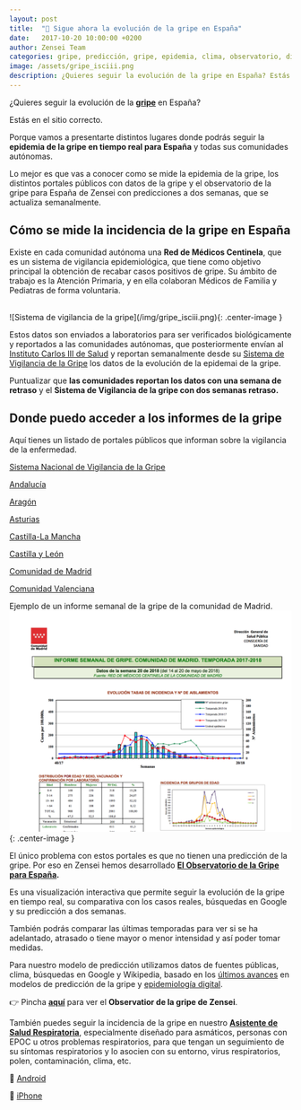 ```yaml
---
layout: post
title:  "👾 Sigue ahora la evolución de la gripe en España"
date:   2017-10-20 10:00:00 +0200
author: Zensei Team
categories: gripe, predicción, gripe, epidemia, clima, observatorio, difusión
image: /assets/gripe_isciii.png
description: ¿Quieres seguir la evolución de la gripe en España? Estás en el sitio correcto. Desde hoy podrás estar al día de lo que está ocurriendo. Si eres médico o una persona a la que le preocupa contraer la gripe, esta información te interesa...
---
```


¿Quieres seguir la evolución de la **[gripe](https://es.wikipedia.org/wiki/Gripe)** en España?

Estás en el sitio correcto.

Porque vamos a presentarte distintos lugares donde podrás seguir la **epidemia de la gripe en tiempo real para España** y todas sus comunidades autónomas.

Lo mejor es que vas a conocer como se mide la epidemia de la gripe, los distintos portales públicos con datos de la gripe y el observatorio de la gripe para España de Zensei con predicciones a dos semanas, que se actualiza semanalmente.

## Cómo se mide la incidencia de la gripe en España

Existe en cada comunidad autónoma una **Red de Médicos Centinela**, que es un sistema de vigilancia epidemiológica, que tiene como objetivo principal la obtención de recabar casos positivos de gripe. Su ámbito de trabajo es la Atención Primaria, y en ella colaboran Médicos de Familia y Pediatras de forma voluntaria.

<br>
![Sistema de vigilancia de la gripe](/img/gripe_isciii.png){: .center-image }
<br>

Estos datos son enviados a laboratorios para ser verificados biológicamente y reportados a las comunidades autónomas, que posteriormente envían al [Instituto Carlos III de Salud](http://www.isciii.es/) y reportan semanalmente desde su [Sistema de Vigilancia de la Gripe](http://vgripe.isciii.es/inicio.do) los datos de la evolución de la epidemai de la gripe.

Puntualizar que **las comunidades reportan los datos con una semana de retraso** y el **Sistema de Vigilancia de la gripe con dos semanas retraso.**

## Donde puedo acceder a los informes de la gripe

Aquí tienes un listado de portales públicos que informan sobre la vigilancia de la enfermedad.

[Sistema Nacional de Vigilancia de la Gripe](http://vgripe.isciii.es/inicio.do)

[Andalucía](http://www.juntadeandalucia.es/salud/channels/temas/temas_es/P_4_SALUD_PUBLICA/P_1_VIGILANCIA_DE_LA_SALUD/programa_vigilancia_enfermedades_transmisibles/programa_vigilancia_enfermedades_transmisibles)

[Aragón](http://www.aragon.es/DepartamentosOrganismosPublicos/Departamentos/Sanidad/AreasTematicas/SanidadProfesionales/SaludPublica/VigilanciaEpidemiologica/RedCentinela/ci.03_Vigilancia_de_la_gripe.detalleDepartamento)

[Asturias](https://www.astursalud.es/categorias/-/categorias/profesionales/04000registros-informes-encuestas-y-vigilancia-epidemiologica/02000informes-epidemiologicos/01000red-de-medicos-centinelas)

[Castilla-La Mancha](http://www.castillalamancha.es/gobierno/sanidad/estructura/dgsspc/actuaciones/vigilancia-de-la-gripe)

[Castilla y León](https://www.saludcastillayleon.es/profesionales/es/informacion-epidemiologica/enfermedades-infecciosas/gripe)

[Comunidad de Madrid](http://www.madrid.org/cs/Satellite?cid=1161769240510&language=es&pagename=PortalSalud%2FPage%2FPTSA_pintarContenidoFinal&vest=1159289986941)

[Comunidad Valenciana](http://www.sp.san.gva.es/sscc/opciones2.jsp?CodPor=121&Opcion=SANMS52000&CodPunto=862&MenuSup=SANMS50000&Nivel=1)

Ejemplo de un informe semanal de la gripe de la comunidad de Madrid.
<br>
![Informe semanal de la gripe madrid](/img/madrid_gripe.png){: .center-image }
<br>

El único problema con estos portales es que no tienen una predicción de la gripe. Por eso en Zensei hemos desarrollado **[El Observatorio de la Gripe para España](https://zenseiapp.com/gripe).** 

Es una visualización interactiva que permite seguir la evolución de la gripe en tiempo real, su comparativa con los casos reales, búsquedas en Google y su predicción a dos semanas. 

También podrás comparar las últimas temporadas para ver si se ha adelantado, atrasado o tiene mayor o menor intensidad y así poder tomar medidas.

Para nuestro modelo de predicción utilizamos datos de fuentes públicas, clima, búsquedas en Google y Wikipedia, basado en los [últimos avances](https://scholar.google.es/scholar?hl=en&as_sdt=0%2C5&q=flu+prediction&btnG=) en modelos de predicción de la gripe y [epidemiología digital](https://www.ncbi.nlm.nih.gov/pmc/articles/PMC5754279/).

👉 Pincha **[aquí](https://zenseiapp.com/gripe)** para ver el **Observatior de la gripe de Zensei**.

También puedes seguir la incidencia de la gripe en nuestro **[Asistente de Salud Respiratoria](https://zenseiapp.com/blog/2018/04/30/zensei-app-enfermedades-respiratorias/)**, especialmente diseñado para asmáticos, personas con EPOC u otros problemas respiratorios, para que tengan un seguimiento de su síntomas respiratorios y lo asocien con su entorno, virus respiratorios, polen, contaminación, clima, etc.

📱 [Android](https://zenseiapp.com)

📱 [iPhone](https://zenseiapp.com)


